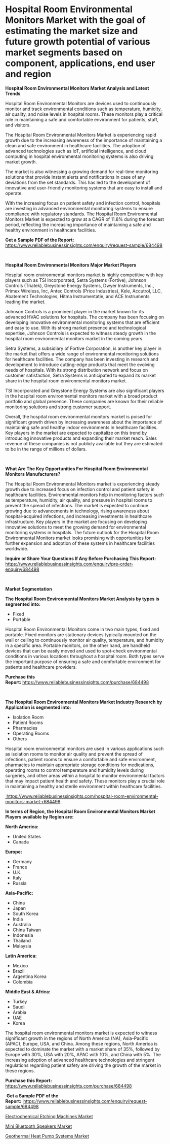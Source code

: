 <p><h1>Hospital Room Environmental Monitors Market with the goal of estimating the market size and future growth potential of various market segments based on component, applications, end user and region</h1></p><p><strong>Hospital Room Environmental Monitors Market Analysis and Latest Trends</strong></p>
<p><p>Hospital Room Environmental Monitors are devices used to continuously monitor and track environmental conditions such as temperature, humidity, air quality, and noise levels in hospital rooms. These monitors play a critical role in maintaining a safe and comfortable environment for patients, staff, and visitors.</p><p>The Hospital Room Environmental Monitors Market is experiencing rapid growth due to the increasing awareness of the importance of maintaining a clean and safe environment in healthcare facilities. The adoption of advanced technologies such as IoT, artificial intelligence, and cloud computing in hospital environmental monitoring systems is also driving market growth.</p><p>The market is also witnessing a growing demand for real-time monitoring solutions that provide instant alerts and notifications in case of any deviations from the set standards. This has led to the development of innovative and user-friendly monitoring systems that are easy to install and operate.</p><p>With the increasing focus on patient safety and infection control, hospitals are investing in advanced environmental monitoring systems to ensure compliance with regulatory standards. The Hospital Room Environmental Monitors Market is expected to grow at a CAGR of 11.8% during the forecast period, reflecting the increasing importance of maintaining a safe and healthy environment in healthcare facilities.</p></p>
<p><strong>Get a Sample PDF of the Report:&nbsp;</strong> <a href="https://www.reliablebusinessinsights.com/enquiry/request-sample/684498">https://www.reliablebusinessinsights.com/enquiry/request-sample/684498</a></p>
<p>&nbsp;</p>
<p><strong>Hospital Room Environmental Monitors Major Market Players</strong></p>
<p><p>Hospital room environmental monitors market is highly competitive with key players such as TSI Incorporated, Setra Systems (Fortive), Johnson Controls (Triatek), Greystone Energy Systems, Dwyer Instruments, Inc., Primex Wireless, Inc, Antec Controls (Price Industries), Kele, Accutrol, LLC, Abatement Technologies, Hitma Instrumentatie, and ACE Instruments leading the market.</p><p>Johnson Controls is a prominent player in the market known for its advanced HVAC solutions for hospitals. The company has been focusing on developing innovative environmental monitoring systems that are efficient and easy to use. With its strong market presence and technological expertise, Johnson Controls is expected to witness steady growth in the hospital room environmental monitors market in the coming years.</p><p>Setra Systems, a subsidiary of Fortive Corporation, is another key player in the market that offers a wide range of environmental monitoring solutions for healthcare facilities. The company has been investing in research and development to introduce cutting-edge products that meet the evolving needs of hospitals. With its strong distribution network and focus on customer satisfaction, Setra Systems is anticipated to expand its market share in the hospital room environmental monitors market.</p><p>TSI Incorporated and Greystone Energy Systems are also significant players in the hospital room environmental monitors market with a broad product portfolio and global presence. These companies are known for their reliable monitoring solutions and strong customer support.</p><p>Overall, the hospital room environmental monitors market is poised for significant growth driven by increasing awareness about the importance of maintaining safe and healthy indoor environments in healthcare facilities. Key players in the market are expected to capitalize on this trend by introducing innovative products and expanding their market reach. Sales revenue of these companies is not publicly available but they are estimated to be in the range of millions of dollars.</p></p>
<p>&nbsp;</p>
<p><strong>What Are The Key Opportunities For Hospital Room Environmental Monitors Manufacturers?</strong></p>
<p><p>The Hospital Room Environmental Monitors market is experiencing steady growth due to increased focus on infection control and patient safety in healthcare facilities. Environmental monitors help in monitoring factors such as temperature, humidity, air quality, and pressure in hospital rooms to prevent the spread of infections. The market is expected to continue growing due to advancements in technology, rising awareness about hospital-acquired infections, and increasing investments in healthcare infrastructure. Key players in the market are focusing on developing innovative solutions to meet the growing demand for environmental monitoring systems in hospitals. The future outlook for the Hospital Room Environmental Monitors market looks promising with opportunities for further expansion and adoption of these systems in healthcare facilities worldwide.</p></p>
<p><strong>Inquire or Share Your Questions If Any Before Purchasing This Report:</strong> <a href="https://www.reliablebusinessinsights.com/enquiry/pre-order-enquiry/684498">https://www.reliablebusinessinsights.com/enquiry/pre-order-enquiry/684498</a></p>
<p>&nbsp;</p>
<p><strong>Market Segmentation</strong></p>
<p><strong>The Hospital Room Environmental Monitors Market Analysis by types is segmented into:</strong></p>
<p><ul><li>Fixed</li><li>Portable</li></ul></p>
<p><p>Hospital Room Environmental Monitors come in two main types, fixed and portable. Fixed monitors are stationary devices typically mounted on the wall or ceiling to continuously monitor air quality, temperature, and humidity in a specific area. Portable monitors, on the other hand, are handheld devices that can be easily moved and used to spot-check environmental conditions in various locations throughout a hospital room. Both types serve the important purpose of ensuring a safe and comfortable environment for patients and healthcare providers.</p></p>
<p><strong>Purchase this Report:&nbsp;</strong><a href="https://www.reliablebusinessinsights.com/purchase/684498">https://www.reliablebusinessinsights.com/purchase/684498</a></p>
<p>&nbsp;</p>
<p><strong>The Hospital Room Environmental Monitors Market Industry Research by Application is segmented into:</strong></p>
<p><ul><li>Isolation Room</li><li>Patient Rooms</li><li>Pharmacies</li><li>Operating Rooms</li><li>Others</li></ul></p>
<p><p>Hospital room environmental monitors are used in various applications such as isolation rooms to monitor air quality and prevent the spread of infections, patient rooms to ensure a comfortable and safe environment, pharmacies to maintain appropriate storage conditions for medications, operating rooms to control temperature and humidity levels during surgeries, and other areas within a hospital to monitor environmental factors that may impact patient health and safety. These monitors play a crucial role in maintaining a healthy and sterile environment within healthcare facilities.</p></p>
<p><a href="https://www.reliablebusinessinsights.com/hospital-room-environmental-monitors-market-r684498">&nbsp;https://www.reliablebusinessinsights.com/hospital-room-environmental-monitors-market-r684498</a></p>
<p><strong>In terms of Region, the Hospital Room Environmental Monitors Market Players available by Region are:</strong></p>
<p>
    <p> <strong> North America: </strong>
        <ul>
            <li>United States</li>
            <li>Canada</li>
        </ul>
        </p> 
    <p> <strong> Europe: </strong>
        <ul>
            <li>Germany</li>
            <li>France</li>
            <li>U.K.</li>
            <li>Italy</li>
            <li>Russia</li>
        </ul>
        </p> 
    <p> <strong> Asia-Pacific: </strong>
        <ul>
            <li>China</li>
            <li>Japan</li>
            <li>South Korea</li>
            <li>India</li>
            <li>Australia</li>
            <li>China Taiwan</li>
            <li>Indonesia</li>
            <li>Thailand</li>
            <li>Malaysia</li>
        </ul>
        </p> 
    <p> <strong> Latin America: </strong>
        <ul>
            <li>Mexico</li>
            <li>Brazil</li>
            <li>Argentina Korea</li>
            <li>Colombia</li>
        </ul>
        </p> 
    <p> <strong> Middle East & Africa: </strong>
        <ul>
            <li>Turkey</li>
            <li>Saudi</li>
            <li>Arabia</li>
            <li>UAE</li>
            <li>Korea</li>
        </ul>
    </p>
    </p>
<p><p>The hospital room environmental monitors market is expected to witness significant growth in the regions of North America (NA), Asia-Pacific (APAC), Europe, USA, and China. Among these regions, North America is expected to dominate the market with a market share of 35%, followed by Europe with 30%, USA with 20%, APAC with 10%, and China with 5%. The increasing adoption of advanced healthcare technologies and stringent regulations regarding patient safety are driving the growth of the market in these regions.</p></p>
<p><strong>Purchase this Report: </strong><a href="https://www.reliablebusinessinsights.com/purchase/684498">https://www.reliablebusinessinsights.com/purchase/684498</a></p>
<p>&nbsp;<strong>Get a Sample PDF of the Report:&nbsp;&nbsp;</strong><a href="https://www.reliablebusinessinsights.com/enquiry/request-sample/684498">https://www.reliablebusinessinsights.com/enquiry/request-sample/684498</a></p>
<p><strong></strong></p>
<p><p><a href="https://github.com/lylyparadise/Market-Research-Report-List-4/blob/main/electrochemical-etching-machines-market.md">Electrochemical Etching Machines Market</a></p><p><a href="https://github.com/GroverBarry/Market-Research-Report-List-6/blob/main/mini-bluetooth-speakers-market.md">Mini Bluetooth Speakers Market</a></p><p><a href="https://github.com/widyafarer/Market-Research-Report-List-1/blob/main/geothermal-heat-pump-systems-market.md">Geothermal Heat Pump Systems Market</a></p></p>